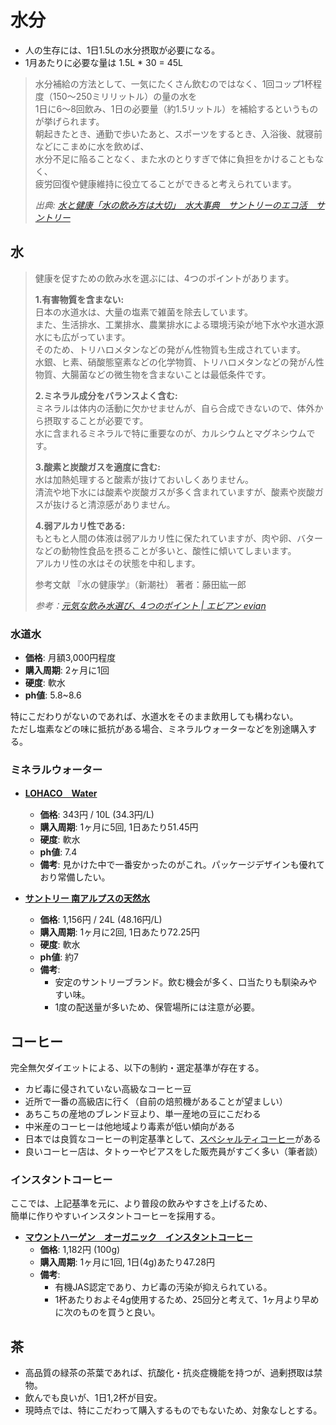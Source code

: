 水分
====

-   人の生存には、1日1.5Lの水分摂取が必要になる。
-   1月あたりに必要な量は 1.5L * 30 = 45L

> 水分補給の方法として、一気にたくさん飲むのではなく、1回コップ1杯程度（150～250ミリリットル）の量の水を  
> 1日に6～8回飲み、1日の必要量（約1.5リットル）を補給するというものが挙げられます。  
> 朝起きたとき、通勤で歩いたあと、スポーツをするとき、入浴後、就寝前などにこまめに水を飲めば、  
> 水分不足に陥ることなく、また水のとりすぎで体に負担をかけることもなく、  
> 疲労回復や健康維持に役立てることができると考えられています。  
>
> *出典: [水と健康「水の飲み方は大切」　水大事典　サントリーのエコ活　サントリー](http://www.suntory.co.jp/eco/teigen/jiten/drink/dr_08_01.html)*

水
----

> 健康を促すための飲み水を選ぶには、4つのポイントがあります。
>
> **1.有害物質を含まない:**  
> 日本の水道水は、大量の塩素で雑菌を除去しています。  
> また、生活排水、工業排水、農業排水による環境汚染が地下水や水道水源水にも広がっています。  
> そのため、トリハロメタンなどの発がん性物質も生成されています。  
> 水銀、ヒ素、硝酸態窒素などの化学物質、トリハロメタンなどの発がん性物質、大腸菌などの微生物を含まないことは最低条件です。
>
> **2.ミネラル成分をバランスよく含む:**  
> ミネラルは体内の活動に欠かせませんが、自ら合成できないので、体外から摂取することが必要です。  
> 水に含まれるミネラルで特に重要なのが、カルシウムとマグネシウムです。  
>
> **3.酸素と炭酸ガスを適度に含む:**  
> 水は加熱処理すると酸素が抜けておいしくありません。  
> 清流や地下水には酸素や炭酸ガスが多く含まれていますが、酸素や炭酸ガスが抜けると清涼感がありません。  
>
> **4.弱アルカリ性である:**  
> もともと人間の体液は弱アルカリ性に保たれていますが、肉や卵、バターなどの動物性食品を摂ることが多いと、酸性に傾いてしまいます。  
> アルカリ性の水はその状態を中和します。
>
> 参考文献
> 『水の健康学』（新潮社） 著者：藤田紘一郎
>
> *参考：[元気な飲み水選び、4つのポイント | エビアン evian](http://www.evian.co.jp/water/health/02/)*

### 水道水

- **価格**: 月額3,000円程度
- **購入周期**: 2ヶ月に1回
- **硬度**: 軟水
- **ph値**: 5.8~8.6

特にこだわりがないのであれば、水道水をそのまま飲用しても構わない。  
ただし塩素などの味に抵抗がある場合、ミネラルウォーターなどを別途購入する。

### ミネラルウォーター

- [**LOHACO　Water**](https://lohaco.jp/product/2783735/)
  - **価格**: 343円 / 10L (34.3円/L)
  - **購入周期**: 1ヶ月に5回, 1日あたり51.45円
  - **硬度**: 軟水
  - **ph値**: 7.4
  - **備考**: 見かけた中で一番安かったのがこれ。パッケージデザインも優れており常備したい。


- [**サントリー 南アルプスの天然水**](https://www.amazon.co.jp/dp/B0043TXMWM/)
  - **価格**: 1,156円 / 24L (48.16円/L)
  - **購入周期**: 1ヶ月に2回, 1日あたり72.25円
  - **硬度**: 軟水
  - **ph値**: 約7
  - **備考**:
    - 安定のサントリーブランド。飲む機会が多く、口当たりも馴染みやすい味。
    - 1度の配送量が多いため、保管場所には注意が必要。

コーヒー
-------

完全無欠ダイエットによる、以下の制約・選定基準が存在する。

- カビ毒に侵されていない高級なコーヒー豆
- 近所で一番の高級店に行く（自前の焙煎機があることが望ましい）
- あちこちの産地のブレンド豆より、単一産地の豆にこだわる
- 中米産のコーヒーは他地域より毒素が低い傾向がある
- 日本では良質なコーヒーの判定基準として、[スペシャルティコーヒー](http://www.scaj.org/about/specialty-coffee)がある
- 良いコーヒー店は、タトゥーやピアスをした販売員がすごく多い（筆者談）

### インスタントコーヒー

ここでは、上記基準を元に、より普段の飲みやすさを上げるため、  
簡単に作りやすいインスタントコーヒーを採用する。

- [**マウントハーゲン　オーガニック　インスタントコーヒー**](https://lohaco.jp/product/9035357/)
  - **価格**: 1,182円 (100g)
  - **購入周期**: 1ヶ月に1回, 1日(4g)あたり47.28円
  - **備考**:
    - 有機JAS認定であり、カビ毒の汚染が抑えられている。
    - 1杯あたりおよそ4g使用するため、25回分と考えて、1ヶ月より早めに次のものを買うと良い。

## 茶

- 高品質の緑茶の茶葉であれば、抗酸化・抗炎症機能を持つが、過剰摂取は禁物。
- 飲んでも良いが、1日1,2杯が目安。
- 現時点では、特にこだわって購入するものでもないため、対象なしとする。
